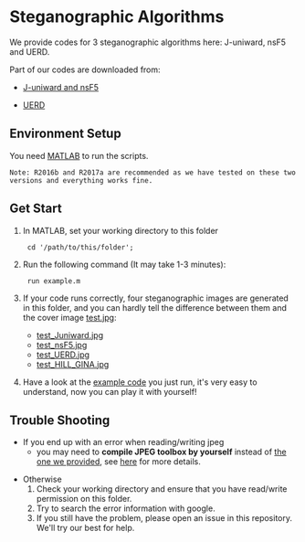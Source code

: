 # Steganographic Algorithms

We provide codes for 3 steganographic algorithms here: J-uniward, nsF5 and UERD.

Part of our codes are downloaded from: 
 * [J-uniward and nsF5](http://dde.binghamton.edu/download/stego_algorithms/)
 - [UERD](https://github.com/mach-ms/UERD)
## Environment Setup

You need [MATLAB](https://www.mathworks.com/products/get-matlab.html?s_tid=gn_getml) to run the scripts. 
    
    Note: R2016b and R2017a are recommended as we have tested on these two versions and everything works fine.

## Get Start

1. In MATLAB, set your working directory to this folder

        cd '/path/to/this/folder';
2. Run the following command (It may take 1-3 minutes):

        run example.m
3. If your code runs correctly, four steganographic images are generated in this folder, and you can hardly tell the difference between them and the cover image [test.jpg](test.jpg):
    * [test_Juniward.jpg](test_Juniward.jpg)
    - [test_nsF5.jpg](test_nsF5.jpg)
    * [test_UERD.jpg](test_UERD.jpg)
    - [test_HILL_GINA.jpg](test_HILL_GINA.jpg)

4. Have a look at the [example code](example.m) you just run, it's very easy to understand, now you can play it with yourself!

## Trouble Shooting
* If you end up with an error when reading/writing jpeg
    * you may need to __compile JPEG toolbox by yourself__ instead of [the one we provided](jpeg_toolbox), see [here](https://www.mathworks.com/matlabcentral/answers/313501-what-are-the-steps-to-use-phil-sallee-s-jpeg-toolbox-for-matlab) for more details.
- Otherwise
    1. Check your working directory and ensure that you have read/write permission on this folder.
    2. Try to search the error information with google.
    3. If you still have the problem, please open an issue in this repository. We'll try our best for help. 

    